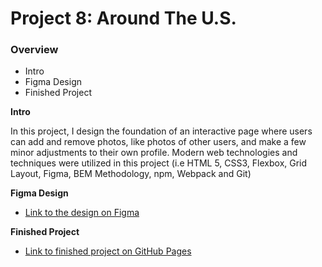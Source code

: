 # Project 8: Around The U.S.

### Overview  

* Intro  
* Figma Design
* Finished Project
  
**Intro**
  
In this project, I design the foundation of an interactive page where users can add and remove photos, like photos of other users, and make a few minor adjustments to their own profile. Modern web technologies and techniques were utilized in this project (i.e HTML 5, CSS3, Flexbox, Grid Layout, Figma, BEM Methodology, npm, Webpack and Git) 
  
**Figma Design**  
  
* [Link to the design on Figma](https://www.figma.com/file/ii4xxsJ0ghevUOcssTlHZv/Sprint-3%3A-Around-the-US?node-id=0%3A1)

**Finished Project**

* [Link to finished project on GitHub Pages](https://normanewright.github.io/se_project_aroundtheus/)
